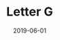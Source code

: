 ---
title: Letter G
date: '2019-06-01'
thumb_image: images/mar-4yo/4-mar-g-letters.jpg
thumb_image_alt: Letter G
image: images/mar-4yo/4-mar-g-letters.jpg
image_alt: Letter G
template: project
---	